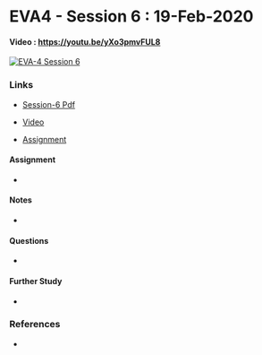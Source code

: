 # EVA4 - Session 6 : 19-Feb-2020

#### Video  : https://youtu.be/yXo3pmvFUL8

[![EVA-4 Session 6](http://img.youtube.com/vi/yXo3pmvFUL8/0.jpg)](https://youtu.be/yXo3pmvFUL8)

### Links

- [Session-6 Pdf](S6.pdf)

- [Video](https://youtu.be/yXo3pmvFUL8)

- [Assignment](https://colab.research.google.com/drive/1uJZvJdi5VprOQHROtJIHy0mnY2afjNlx)

  


#### Assignment

- 

#### Notes

- 



#### Questions

- 

#### Further Study

- 

### References

- 